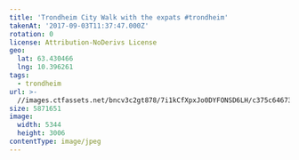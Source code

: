 ```yaml
---
title: 'Trondheim City Walk with the expats #trondheim'
takenAt: '2017-09-03T11:37:47.000Z'
rotation: 0
license: Attribution-NoDerivs License
geo:
  lat: 63.430466
  lng: 10.396261
tags:
  - trondheim
url: >-
  //images.ctfassets.net/bncv3c2gt878/7i1kCfXpxJo0DYFONSD6LH/c375c646739bcba02dc6277bd2db4b45/trondheim-city-walk-with-the-expats-trondheim_36200265793_o
size: 5871651
image:
  width: 5344
  height: 3006
contentType: image/jpeg
---
```


